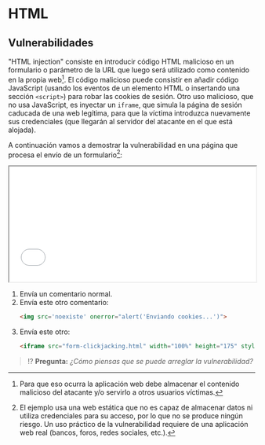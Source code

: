# HTML
## Vulnerabilidades

"HTML injection" consiste en introducir código HTML malicioso en un formulario o parámetro de la URL que luego será utilizado como contenido en la propia web[^1]. El código malicioso puede consistir en añadir código JavaScript (usando los eventos de un elemento HTML o insertando una sección `<script>`) para robar las cookies de sesión. Otro uso malicioso, que no usa JavaScript, es inyectar un `iframe`, que simula la página de sesión caducada de una web legítima, para que la víctima introduzca nuevamente sus credenciales (que llegarán al servidor del atacante en el que está alojada).

A continuación vamos a demostrar la vulnerabilidad en una página que procesa el envío de un formulario[^2]:

<iframe src="./files/form-xss.html" width="100%" height="235" style="background:white;"></iframe>

1. Envía un comentario normal.
2. Envía este otro comentario: 
   ```html
   <img src='noexiste' onerror="alert('Enviando cookies...')">
   ```
3. Envía este otro: 
   ```html
   <iframe src="form-clickjacking.html" width="100%" height="175" style="background:white;" onload="this.scrollIntoView()"></iframe>
   ```

> ⁉️ **Pregunta:** _¿Cómo piensas que se puede arreglar la vulnerabilidad?_

[^1]: Para que eso ocurra la aplicación web debe almacenar el contenido malicioso del atacante y/o servirlo a otros usuarios víctimas.

[^2]: El ejemplo usa una web estática que no es capaz de almacenar datos ni utiliza credenciales para su acceso, por lo que no se produce ningún riesgo. Un uso práctico de la vulnerabilidad requiere de una aplicación web real (bancos, foros, redes sociales, etc.).